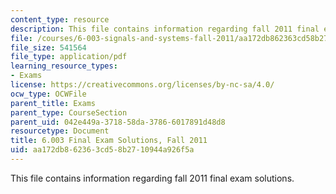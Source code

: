 ```yaml
---
content_type: resource
description: This file contains information regarding fall 2011 final exam solutions.
file: /courses/6-003-signals-and-systems-fall-2011/aa172db862363cd58b2710944a926f5a_MIT6_003F11_final_sol.pdf
file_size: 541564
file_type: application/pdf
learning_resource_types:
- Exams
license: https://creativecommons.org/licenses/by-nc-sa/4.0/
ocw_type: OCWFile
parent_title: Exams
parent_type: CourseSection
parent_uid: 042e449a-3718-58da-3786-6017891d48d8
resourcetype: Document
title: 6.003 Final Exam Solutions, Fall 2011
uid: aa172db8-6236-3cd5-8b27-10944a926f5a
---
```

This file contains information regarding fall 2011 final exam solutions.